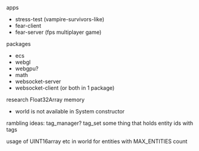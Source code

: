apps
- stress-test (vampire-survivors-like)
- fear-client
- fear-server (fps multiplayer game)

packages
- ecs
- webgl
- webgpu?
- math
- websocket-server
- websocket-client (or both in 1 package)

research Float32Array memory

- world is not available in System constructor

rambling ideas:
tag_manager?
tag_set
some thing that holds entity ids with tags

usage of UINT16array etc in world for entities with MAX_ENTITIES count